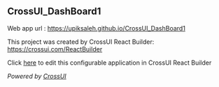 ## CrossUI_DashBoard1
Web app url : https://upiksaleh.github.io/CrossUI_DashBoard1

This project was created by CrossUI React Builder: https://crossui.com/ReactBuilder

Click [here](https://crossui.com/ReactBuilder/#!from=github&owner=upiksaleh&repo=CrossUI_DashBoard1) to edit this configurable application in CrossUI React Builder

<i>Powered by [CrossUI](https://crossui.com)</i>
